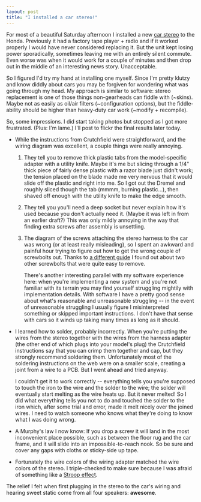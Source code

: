 ```yaml
---
layout: post
title: "I installed a car stereo!"
---
```




<p>For most of a beautiful Saturday afternoon I installed a new <a
href="http://www.crutchfield.com/S-TvhTgARV6s3/cgi-bin/ProdView.asp?g=62700&I=158S2210">car
stereo</a> to the Honda. Previously it had a factory tape player +
radio and if it worked properly I would have never considered
replacing it. But the unit kept losing power sporadically, sometimes
leaving me with an entirely silent commute. Even worse was when it
would work for a couple of minutes and then drop out in the middle of
an interesting news story. Unacceptable.</p>

<p>So I figured I'd try my hand at installing one myself. Since I'm
pretty klutzy and know diddly about cars you may be forgiven for
wondering what was going through my head. My approach is similar to
software: stereo replacement is one of those things non-gearheads can
fiddle with (~skins). Maybe not as easily as oil/air filters
(~configuration options), but the fiddle-ability should be higher than
heavy-duty car work (~modify + recompile).</p>

<p>So, some impressions. I did start taking photos but stopped
as I got more frustrated. (Plus: I'm lame.) I'll post to flickr the
final results later today.</p>

<p><ul>

<p>  <li>While the instructions from Crutchfield were straightforward,
  and the wiring diagram was excellent, a couple things were really
  annoying.

<p>  <ol>

<p>    <li>They tell you to remove thick plastic tabs from the
    model-specific adapter with a utility knife. Maybe it's me but
    slicing through a 1/4" thick piece of fairly dense plastic with a
    razor blade just didn't work; the tension placed on the blade made
    me very nervous that it would slide off the plastic and right into
    me. So I got out the Dremel and roughly sliced though the tab
    (mmmm, burning plastic...), then shaved off enough with the
    utility knife to make the edge smooth.</li>

<p>    <li>They tell you you'll need a deep socket but never explain how
    it's used because you don't actually need it. (Maybe it was left
    in from an earlier draft?) This was only mildly annoying in the
    way that finding extra screws after assembly is unsettling.</li>

<p>    <li>The diagram of the screws attaching the stereo harness to the
    car was wrong (or at least really misleading), so I spent an
    awkward and painful hour trying to figure out how to get the wrong
    couple of screwbolts out. Thanks to <a
    href="http://www.installdr.com/InstallDocs/Honda/Accord.html">a
    different guide</a> I found out about two other screwbolts that
    were quite easy to remove.

<p>    <p>There's another interesting parallel with my software
    experience here: when you're implementing a new system and you're
    not familiar with its terrain you may find yourself struggling
    mightily with implementation details. With software I have a
    pretty good sense about what's reasonable and unreasonable
    struggling -- in the event of unreasonable struggling I usually
    figure I misinterpreted something or skipped important
    instructions. I don't have that sense with cars so it winds up
    taking many times as long as it should.</p></li>
  </ol>
  </li>

<p>  <li>I learned how to solder, probably incorrectly. When you're
  putting the wires from the stereo together with the wires from the
  harness adapter (the other end of which plugs into your model's
  plug) the Crutchfield instructions say that you can crimp them
  together and cap, but they strongly recommend soldering
  them. Unfortunately most of the soldering instructions on the web
  were on a smaller scale, creating a joint from a wire to a PCB. But
  I went ahead and tried anyway.

<p>  <p>I couldn't get it to work correctly -- everything tells you
  you're supposed to touch the iron to the wire and the solder to the
  wire; the solder will eventually start melting as the wire heats
  up. But it never melted! So I did what everything tells you not to
  do and touched the solder to the iron which, after some trial and
  error, made it melt nicely over the joined wires. I need to watch
  someone who knows what they're doing to know what I was doing
  wrong.</p></li>

<p>  <li>A Murphy's law I now know: If you drop a screw it will land in
  the most inconvenient place possible, such as between the floor rug
  and the car frame, and it will slide into an impossible-to-reach
  nook. So be sure and cover any gaps with cloths or sticky-side up
  tape.</li>

<p>  <li>Fortunately the wire colors of the wiring adapter matched the
  wire colors of the stereo. I triple-checked to make sure because I
  was afraid of something like a <a
  href="http://faculty.washington.edu/chudler/words.html">Stroop
  effect</a>.</li>

<p></ul>

<p>The relief I felt when first plugging in the stereo to the car's
wiring and hearing sweet static come from all four speakers:
<b>awesome</b>.</p>



